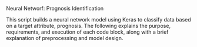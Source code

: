 Neural Networf: Prognosis Identification

This script builds a neural network model using Keras to classify data based on a target attribute, prognosis. The following explains the purpose, requirements, and execution of each code block, along with a brief explanation of preprocessing and model design.
